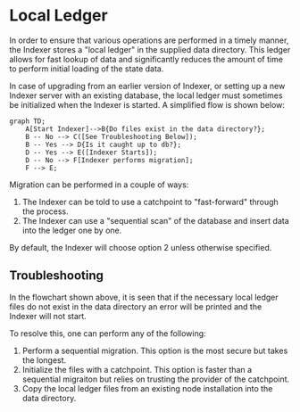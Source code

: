 # Local Ledger

In order to ensure that various operations are performed in a timely manner, the Indexer stores a "local ledger" in the supplied data directory.  This ledger allows for fast lookup of data and significantly reduces the amount of time to perform initial loading of the state data.

In case of upgrading from an earlier version of Indexer, or setting up a new Indexer server with an existing database, the local ledger must sometimes be initialized when the Indexer is started.  A simplified flow is shown below:

```mermaid
graph TD;
    A[Start Indexer]-->B{Do files exist in the data directory?};
    B -- No --> C([See Troubleshooting Below]);
    B -- Yes --> D{Is it caught up to db?};
    D -- Yes --> E([Indexer Starts]);
    D -- No --> F[Indexer performs migration];
    F --> E;
```

Migration can be performed in a couple of ways:

1) The Indexer can be told to use a catchpoint to "fast-forward" through the process.
2) The Indexer can use a "sequential scan" of the database and insert data into the ledger one by one.

By default, the Indexer will choose option 2 unless otherwise specified.

## Troubleshooting

In the flowchart shown above, it is seen that if the necessary local ledger files do not exist in the data directory an error will be printed and the Indexer will not start.

To resolve this, one can perform any of the following:

1) Perform a sequential migration.  This option is the most secure but takes the longest.
2) Initialize the files with a catchpoint.  This option is faster than a sequential migraiton but relies on trusting the provider of the catchpoint.
3) Copy the local ledger files from an existing node installation into the data directory.

